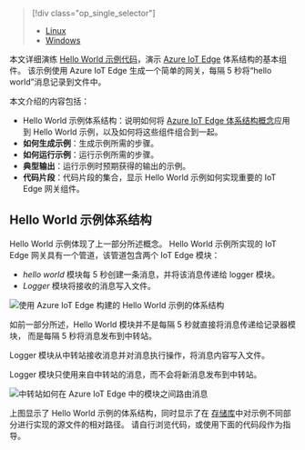 > [!div class="op_single_selector"]
> * [Linux](../articles/iot-hub/iot-hub-linux-iot-edge-get-started.md)
> * [Windows](../articles/iot-hub/iot-hub-windows-iot-edge-get-started.md)
> 
> 

本文详细演练 [Hello World 示例代码][lnk-helloworld-sample]，演示 [Azure IoT Edge][lnk-iot-edge] 体系结构的基本组件。 该示例使用 Azure IoT Edge 生成一个简单的网关，每隔 5 秒将“hello world”消息记录到文件中。

本文介绍的内容包括：

* Hello World 示例体系结构：说明如何将 [Azure IoT Edge 体系结构概念][lnk-edge-concepts]应用到 Hello World 示例，以及如何将这些组件组合到一起。
* **如何生成示例**：生成示例所需的步骤。
* **如何运行示例**：运行示例所需的步骤。 
* **典型输出**：运行示例时预期获得的输出的示例。
* **代码片段**：代码片段的集合，显示 Hello World 示例如何实现重要的 IoT Edge 网关组件。


## Hello World 示例体系结构
<a id="hello-world-sample-architecture" class="xliff"></a>
Hello World 示例体现了上一部分所述概念。 Hello World 示例所实现的 IoT Edge 网关具有一个管道，该管道包含两个 IoT Edge 模块：

* *hello world* 模块每 5 秒创建一条消息，并将该消息传递给 logger 模块。
* *Logger* 模块将接收的消息写入文件。

![使用 Azure IoT Edge 构建的 Hello World 示例的体系结构][4]

如前一部分所述，Hello World 模块并不是每隔 5 秒就直接将消息传递给记录器模块， 而是每隔 5 秒将消息发布到中转站。

Logger 模块从中转站接收消息并对消息执行操作，将消息内容写入文件。

Logger 模块只使用来自中转站的消息，而不会将新消息发布到中转站。

![中转站如何在 Azure IoT Edge 中的模块之间路由消息][5]

上图显示了 Hello World 示例的体系结构，同时显示了在 [存储库][lnk-iot-edge]中对示例不同部分进行实现的源文件的相对路径。 请自行浏览代码，或使用下面的代码段作为指导。

<!-- Images -->
[4]: ./media/iot-hub-iot-edge-getstarted-selector/high_level_architecture.png
[5]: ./media/iot-hub-iot-edge-getstarted-selector/detailed_architecture.png

<!-- Links -->
[lnk-helloworld-sample]: https://github.com/Azure/iot-edge/tree/master/samples/hello_world
[lnk-iot-edge]: https://github.com/Azure/iot-edge
[lnk-edge-concepts]: ../articles/iot-hub/iot-hub-iot-edge-overview.md